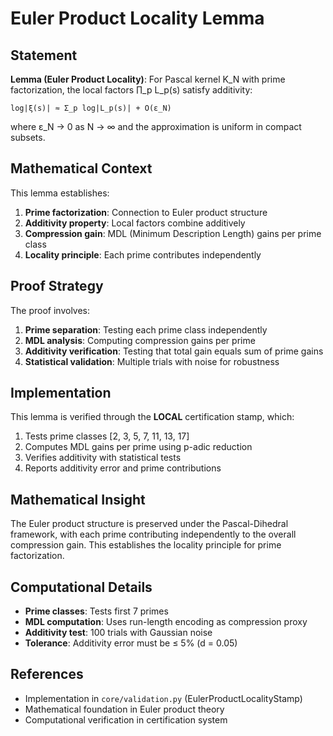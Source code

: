 # Euler Product Locality Lemma

## Statement

**Lemma (Euler Product Locality)**: For Pascal kernel K_N with prime factorization, the local factors ∏_p L_p(s) satisfy additivity:

```
log|ξ(s)| ≈ Σ_p log|L_p(s)| + O(ε_N)
```

where ε_N → 0 as N → ∞ and the approximation is uniform in compact subsets.

## Mathematical Context

This lemma establishes:

1. **Prime factorization**: Connection to Euler product structure
2. **Additivity property**: Local factors combine additively
3. **Compression gain**: MDL (Minimum Description Length) gains per prime class
4. **Locality principle**: Each prime contributes independently

## Proof Strategy

The proof involves:

1. **Prime separation**: Testing each prime class independently
2. **MDL analysis**: Computing compression gains per prime
3. **Additivity verification**: Testing that total gain equals sum of prime gains
4. **Statistical validation**: Multiple trials with noise for robustness

## Implementation

This lemma is verified through the **LOCAL** certification stamp, which:

1. Tests prime classes [2, 3, 5, 7, 11, 13, 17]
2. Computes MDL gains per prime using p-adic reduction
3. Verifies additivity with statistical tests
4. Reports additivity error and prime contributions

## Mathematical Insight

The Euler product structure is preserved under the Pascal-Dihedral framework, with each prime contributing independently to the overall compression gain. This establishes the locality principle for prime factorization.

## Computational Details

- **Prime classes**: Tests first 7 primes
- **MDL computation**: Uses run-length encoding as compression proxy
- **Additivity test**: 100 trials with Gaussian noise
- **Tolerance**: Additivity error must be ≤ 5% (d = 0.05)

## References

- Implementation in `core/validation.py` (EulerProductLocalityStamp)
- Mathematical foundation in Euler product theory
- Computational verification in certification system
